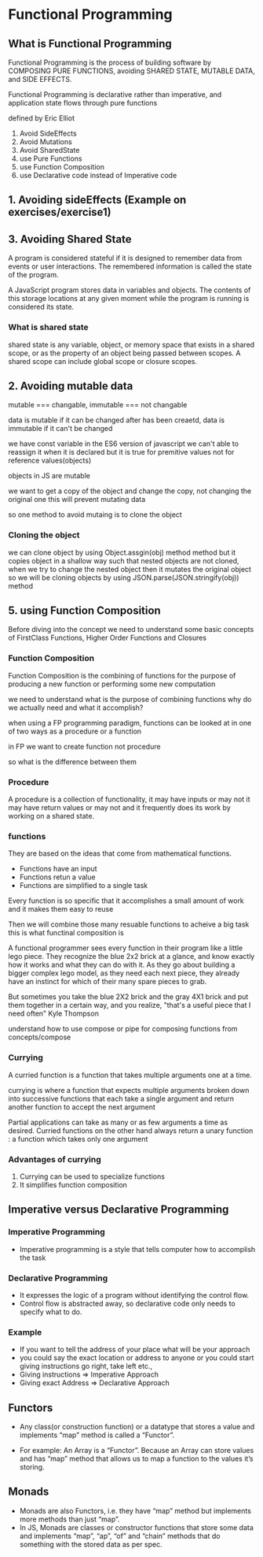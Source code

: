 # Functional Programming

## What is Functional Programming

Functional Programming is the process of building software by COMPOSING PURE FUNCTIONS,
avoiding SHARED STATE, MUTABLE DATA, and SIDE EFFECTS.

Functional Programming is declarative rather than imperative, and application state flows
through pure functions

defined by Eric Elliot

1. Avoid SideEffects
2. Avoid Mutations
3. Avoid SharedState
4. use Pure Functions
5. use Function Composition
6. use Declarative code instead of Imperative code

## 1. Avoiding sideEffects (Example on exercises/exercise1)

## 3. Avoiding Shared State

A program is considered stateful if it is designed to remember data from events or user interactions.
The remembered information is called the state of the program.

A JavaScript program stores data in variables and objects.
The contents of this storage locations at any given moment while the program is running is considered its state.

### What is shared state

shared state is any variable, object, or memory space that exists in a shared scope, or as the property of an object being passed between scopes.
A shared scope can include global scope or closure scopes.

## 2. Avoiding mutable data

mutable === changable,
immutable === not changable

data is mutable if it can be changed after has been creaetd,
data is immutable if it can't be changed

we have const variable in the ES6 version of javascript
we can't able to reassign it when it is declared but it is true for premitive values not for reference values(objects)

objects in JS are mutable

we want to get a copy of the object and change the copy, not changing the original one this will prevent mutating data

so one method to avoid mutaing is to clone the object

### Cloning the object

we can clone object by using Object.assgin(obj) method method but it copies object in a shallow way such that nested objects are not cloned, when we try to change the nested object then it mutates the original object so we will be cloning objects by using JSON.parse(JSON.stringify(obj)) method

## 5. using Function Composition

Before diving into the concept we need to understand some basic concepts of FirstClass Functions, Higher Order Functions and Closures

### Function Composition

Function Composition is the combining of functions for the purpose of producing a new function or performing some new computation

we need to understand what is the purpose of combining functions why do we actually need and what it accomplish?

when using a FP programming paradigm, functions can be looked at in one of two ways as a procedure or a function

in FP we want to create function not procedure

so what is the difference between them

### Procedure

A procedure is a collection of functionality, it may have inputs or may not it may have return values or may not and it frequently does its work by working on a shared state.

### functions

They are based on the ideas that come from mathematical functions.

- Functions have an input
- Functions retun a value
- Functions are simplified to a single task

Every function is so specific that it accomplishes a small amount of work and it makes them easy to reuse

Then we will combine those many resuable functions to acheive a big task this is what functinal composition is

A functional programmer sees every function in their program like a little lego piece. They recognize the blue 2x2 brick at a glance, and know exactly how it works and what they can do with it. As they go about building a bigger complex lego model, as they need each next piece, they already have an instinct for which of their many spare pieces to grab.

But sometimes you take the blue 2X2 brick and the gray 4X1 brick and put them together in a certain way, and you realize, "that's a useful piece that I need often"
Kyle Thompson

understand how to use compose or pipe for composing functions from concepts/compose

### Currying

A curried function is a function that takes multiple arguments one at a time.

currying is where a function that expects multiple arguments broken down into successive functions
that each take a single argument and return another function to accept the next argument

Partial applications can take as many or as few arguments a time as desired.
Curried functions on the other hand always return a unary function : a function which takes only one argument

### Advantages of currying

1. Currying can be used to specialize functions
2. It simplifies function composition

## Imperative versus Declarative Programming

### Imperative Programming

- Imperative programming is a style that tells computer how to accomplish the task

### Declarative Programming

- It expresses the logic of a program without identifying the control flow.
- Control flow is abstracted away, so declarative code only needs to specify what to do.

### Example

- If you want to tell the address of your place what will be your approach
- you could say the exact location or address to anyone or you could start giving instructions go right, take left etc.,
- Giving instructions => Imperative Approach
- Giving exact Address => Declarative Approach

## Functors

- Any class(or construction function) or a datatype that stores a value and implements “map” method is called a “Functor”.

- For example: An Array is a “Functor”. Because an Array can store values and has “map” method that allows us to map a function to the values it’s storing.

## Monads

- Monads are also Functors, i.e. they have “map” method but implements more methods than just “map”.
- In JS, Monads are classes or constructor functions that store some data and implements “map”, “ap”, “of” and “chain” methods that do something with the stored data as per spec.
